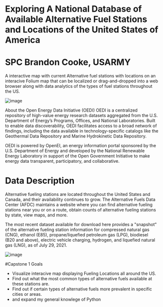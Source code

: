 # Exploring A National Database of Available Alternative Fuel Stations and Locations of the United States of America
# SPC Brandon Cooke, USARMY
A interactive map with current Alternative fuel stations with locations on an interacive Folium map that can be localized or drag-and-dropped into a web browser along with data analytics of the types of fuel stations throughout the US.

![image](https://github.com/Brandon-C92/National_Alt_Fuel_Database/assets/161045627/04a3cfc5-3734-41b1-85b0-1566e030a57e)

About the Open Energy Data Initiative (OEDI)
OEDI is a centralized repository of high-value energy research datasets aggregated from the U.S. Department of Energy’s Programs, Offices, and National Laboratories. Built to enable data discoverability, OEDI facilitates access to a broad network of findings, including the data available in technology-specific catalogs like the Geothermal Data Repository and Marine Hydrokinetic Data Repository.

OEDI is powered by OpenEI, an energy information portal sponsored by the U.S. Department of Energy and developed by the National Renewable Energy Laboratory in support of the Open Government Initiative to make energy data transparent, participatory, and collaborative.
# Data Description

Alternative fueling stations are located throughout the United States and Canada, and their availability continues to grow. The Alternative Fuels Data Center (AFDC) maintains a website where you can find alternative fueling stations near you or on a route, obtain counts of alternative fueling stations by state, view maps, and more.

The most recent dataset available for download here provides a "snapshot" of the alternative fueling station information for compressed natural gas (CNG), ethanol (E85), propane/liquefied petroleum gas (LPG), biodiesel (B20 and above), electric vehicle charging, hydrogen, and liquefied natural gas (LNG), as of July 29, 2021.

![image](https://github.com/Brandon-C92/National_Alt_Fuel_Database/assets/161045627/bdf71031-6720-4408-a080-4ef091c9cbc0)


#Capstone 1 Goals
- Visualize interacive map displaying Fueling Locations all around the US.
- Find out what the most common types of alternative fuels available at these stations are.
- Find out if certain types of alternative fuels more prevalent in specific cities or areas.
- and expand my general knowlege of Python
